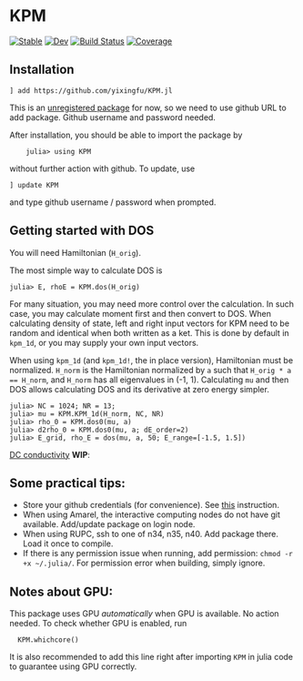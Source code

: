 # KPM

[![Stable](https://img.shields.io/badge/docs-stable-blue.svg)](https://yixingfu.github.io/KPM.jl/stable)
[![Dev](https://img.shields.io/badge/docs-dev-blue.svg)](https://yixingfu.github.io/KPM.jl/dev)
[![Build Status](https://github.com/yixingfu/KPM.jl/workflows/CI/badge.svg)](https://github.com/yixingfu/KPM.jl/actions)
[![Coverage](https://codecov.io/gh/yixingfu/KPM.jl/branch/master/graph/badge.svg)](https://codecov.io/gh/yixingfu/KPM.jl)


## Installation
  ```
  ] add https://github.com/yixingfu/KPM.jl
  ```

  This is an [unregistered package](https://docs.julialang.org/en/v1.0/stdlib/Pkg/#Adding-unregistered-packages-1) for now, so we need to use github URL to add package. Github username and password needed.

  After installation, you should be able to import the package by
  ```
      julia> using KPM
  ```
  without further action with github. To update, use
  ```
  ] update KPM
  ```
  and type github username / password when prompted.
  

## Getting started with DOS

  You will need Hamiltonian (`H_orig`).  

  The most simple way to calculate DOS is
  ```
  julia> E, rhoE = KPM.dos(H_orig)
  ```

  For many situation, you may need more control over the calculation. In such case, you may calculate moment first and then convert to DOS. 
When calculating density of state, left and right input vectors for KPM need to be random and identical when both written as a ket. This is
done by default in `kpm_1d`, or you may supply your own input vectors.

  When using `kpm_1d` (and `kpm_1d!`, the in place version), Hamiltonian must be normalized. `H_norm` is the Hamiltonian normalized by `a` such that `H_orig * a == H_norm`, and `H_norm` has all eigenvalues in (-1, 1). Calculating `mu` and then DOS allows calculating DOS and its derivative at zero energy simpler.

  ```
  julia> NC = 1024; NR = 13;
  julia> mu = KPM.KPM_1d(H_norm, NC, NR)
  julia> rho_0 = KPM.dos0(mu, a)
  julia> d2rho_0 = KPM.dos0(mu, a; dE_order=2)
  julia> E_grid, rho_E = dos(mu, a, 50; E_range=[-1.5, 1.5])
  ```

  [DC conductivity](https://arxiv.org/abs/1410.8140) **WIP**:

## Some practical tips:
  * Store your github credentials (for convenience). See [this](https://docs.github.com/en/free-pro-team@latest/github/using-git/caching-your-github-credentials-in-git) instruction.
  * When using Amarel, the interactive computing nodes do not have git available. Add/update package on login node. 
  * When using RUPC, ssh to one of n34, n35, n40. Add package there. Load it once to compile. 
  * If there is any permission issue when running, add permission: `chmod -r +x ~/.julia/`. For permission error when building, simply ignore.


## Notes about GPU:

This package uses GPU *automatically* when GPU is available. No action needed. To check whether GPU is enabled, run
```
  KPM.whichcore()
```
It is also recommended to add this line right after importing `KPM` in julia code to guarantee using GPU correctly.
